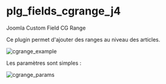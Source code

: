 # plg_fields_cgrange_j4
 Joomla Custom Field CG Range

Ce plugin permet d'ajouter des ranges au niveau des articles.

![cgrange_example](https://github.com/conseilgouz/plg_fields_cgrange_j4/assets/19435246/c3dae5a7-cc92-46c0-a21e-5db594cfe945)

Les paramètres sont simples : 

![cgrange_params](https://github.com/conseilgouz/plg_fields_cgrange_j4/assets/19435246/37524f97-b757-4763-8a20-d06a0bd07cdb)

